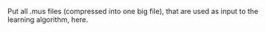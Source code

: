 Put all .mus files (compressed into one big file), that are used as input to the learning algorithm, here.